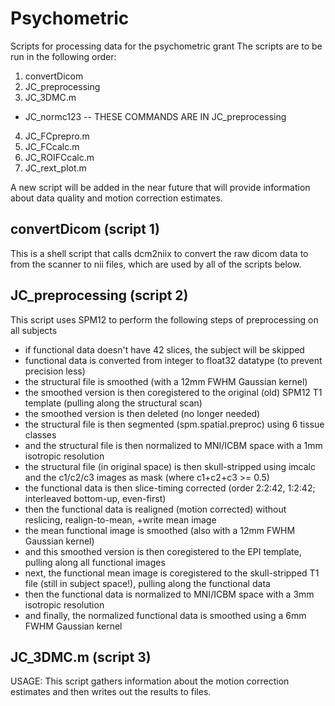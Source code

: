# Psychometric
Scripts for processing data for the psychometric grant
The scripts are to be run in the following order:
1. convertDicom
2. JC_preprocessing
3. JC_3DMC.m
* JC_normc123 -- THESE COMMANDS ARE IN JC_preprocessing
4. JC_FCprepro.m
5. JC_FCcalc.m
6. JC_ROIFCcalc.m
7. JC_rext_plot.m

A new script will be added in the near future that will provide information about data quality and motion correction estimates.

##    convertDicom (script 1)
This is a shell script that calls dcm2niix to convert the raw dicom data to
from the scanner to nii files, which are used by all of the scripts below.


##    JC_preprocessing (script 2)
This script uses SPM12 to perform the following steps of preprocessing on all subjects

* if functional data doesn't have 42 slices, the subject will be skipped
* functional data is converted from integer to float32 datatype (to prevent precision less)
* the structural file is smoothed (with a 12mm FWHM Gaussian kernel)
* the smoothed version is then coregistered to the original (old) SPM12 T1 template (pulling along the structural scan)
* the smoothed version is then deleted (no longer needed)
* the structural file is then segmented (spm.spatial.preproc) using 6 tissue classes
* and the structural file is then normalized to MNI/ICBM space with a 1mm isotropic resolution
* the structural file (in original space) is then skull-stripped using imcalc and the c1/c2/c3 images as mask (where c1+c2+c3 >= 0.5)
* the functional data is then slice-timing corrected (order 2:2:42, 1:2:42; interleaved bottom-up, even-first)
* then the functional data is realigned (motion corrected) without reslicing, realign-to-mean, +write mean image
* the mean functional image is smoothed (also with a 12mm FWHM Gaussian kernel)
* and this smoothed version is then coregistered to the EPI template, pulling along all functional images
* next, the functional mean image is coregistered to the skull-stripped T1 file (still in subject space!), pulling along the functional data
* then the functional data is normalized to MNI/ICBM space with a 3mm isotropic resolution
* and finally, the normalized functional data is smoothed using a 6mm FWHM Gaussian kernel

##    JC_3DMC.m (script 3)
USAGE:  This script gathers information about the motion correction estimates and then writes out the results to files.

